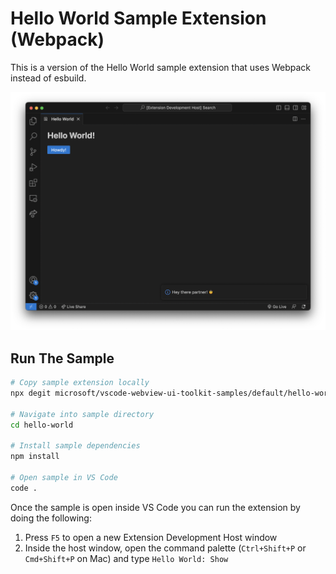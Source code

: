 # Hello World Sample Extension (Webpack)

This is a version of the Hello World sample extension that uses Webpack instead
of esbuild.

![A screenshot of the sample extension.](./assets/hello-world.png)

## Run The Sample

```bash
# Copy sample extension locally
npx degit microsoft/vscode-webview-ui-toolkit-samples/default/hello-world-webpack hello-world

# Navigate into sample directory
cd hello-world

# Install sample dependencies
npm install

# Open sample in VS Code
code .
```

Once the sample is open inside VS Code you can run the extension by doing the
following:

1. Press `F5` to open a new Extension Development Host window
2. Inside the host window, open the command palette (`Ctrl+Shift+P` or
   `Cmd+Shift+P` on Mac) and type `Hello World: Show`
